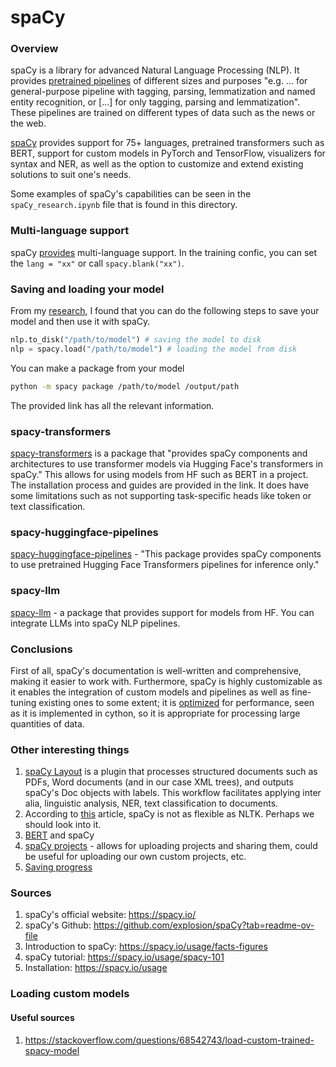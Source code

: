 # spaCy
### Overview
spaCy is a library for advanced Natural Language Processing (NLP). It provides [pretrained pipelines](https://spacy.io/models) of different sizes and purposes "e.g. ... for general-purpose pipeline with tagging, parsing, lemmatization and named entity recognition, or [...] for only tagging, parsing and lemmatization". These pipelines are trained on different types of data such as the news or the web. 

[spaCy](https://spacy.io/) provides support for 75+ languages, pretrained transformers such as BERT, support for custom models in PyTorch and TensorFlow, visualizers for syntax and NER, as well as the option to customize and extend existing solutions to suit one's needs. 

Some examples of spaCy's capabilities can be seen in the `spaCy_research.ipynb` file that is found in this directory. 

### Multi-language support
spaCy [provides](https://spacy.io/usage/models#multi-language) multi-language support. In the training confic, you can set the `lang = "xx"` or call `spacy.blank("xx")`. 

### Saving and loading your model
From my [research](https://spacy.io/usage/saving-loading), I found that you can do the following steps to save your model and then use it with spaCy. 

```python
nlp.to_disk("/path/to/model") # saving the model to disk
nlp = spacy.load("/path/to/model") # loading the model from disk
```

You can make a package from your model
```bash
python -m spacy package /path/to/model /output/path 
```

The provided link has all the relevant information. 

### spacy-transformers
[spacy-transformers](https://github.com/explosion/spacy-transformers) is a package that "provides spaCy components and architectures to use transformer models via Hugging Face's transformers in spaCy." This allows for using models from HF such as BERT in a project. The installation process and guides are provided in the link. It does have some limitations such as not supporting task-specific heads like token or text classification. 

### spacy-huggingface-pipelines 
[spacy-huggingface-pipelines](https://github.com/explosion/spacy-huggingface-pipelines) - "This package provides spaCy components to use pretrained Hugging Face Transformers pipelines for inference only."

### spacy-llm
[spacy-llm](https://spacy.io/usage/large-language-models#example-2) - a package that provides support for models from HF. You can integrate LLMs into spaCy NLP pipelines. 

### Conclusions
First of all, spaCy's documentation is well-written and comprehensive, making it easier to work with. Furthermore, spaCy is highly customizable as it enables the integration of custom models and pipelines as well as fine-tuning existing ones to some extent; it is [optimized](https://www.seaflux.tech/blogs/NLP-libraries-spaCy-NLTK-differences) for performance, seen as it is implemented in cython, so it is appropriate for processing large quantities of data. 

### Other interesting things
1. [spaCy Layout](https://github.com/explosion/spacy-layout) is a plugin that processes structured documents such as PDFs, Word documents (and in our case XML trees), and outputs spaCy's Doc objects with labels. This workflow facilitates applying inter alia, linguistic analysis, NER, text classification to documents. 
2. According to [this](https://medium.com/%40prabhuss73/spacy-vs-nltk-a-comprehensive-comparison-of-two-popular-nlp-libraries-in-python-b66dc477a689) article, spaCy is not as flexible as NLTK. Perhaps we should look into it. 
3. [BERT](https://spacy.io/universe/project/bertopic) and spaCy
4. [spaCy projects](https://spacy.io/usage/projects) - allows for uploading projects and sharing them, could be useful for uploading our own custom projects, etc.
5. [Saving progress](https://spacy.io/usage/saving-loading)

### Sources
1. spaCy's official website: https://spacy.io/ 
2. spaCy's Github: https://github.com/explosion/spaCy?tab=readme-ov-file 
3. Introduction to spaCy: https://spacy.io/usage/facts-figures
4. spaCy tutorial: https://spacy.io/usage/spacy-101 
5. Installation: https://spacy.io/usage 

### Loading custom models
#### Useful sources
1. https://stackoverflow.com/questions/68542743/load-custom-trained-spacy-model  
